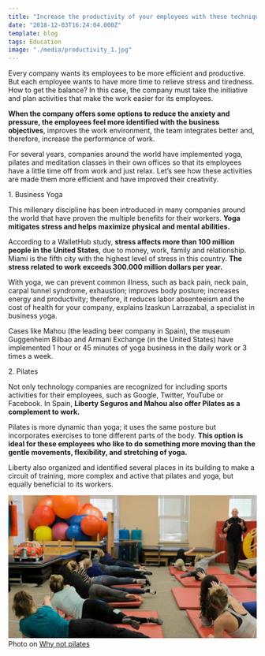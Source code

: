 ```yaml
---
title: "Increase the productivity of your employees with these techniques"
date: "2018-12-03T16:24:04.000Z"
template: blog
tags: Education
image: "./media/productivity_1.jpg"
---
```


Every company wants its employees to be more efficient and productive. But each employee wants to have more time to relieve stress and tiredness. How to get the balance? In this case, the company must take the initiative and plan activities that make the work easier for
its employees.

**When the company offers some options to reduce the anxiety and pressure, the employees feel more identified with the business objectives**, improves the work environment, the team integrates better and, therefore, increase the performance of work.

For several years, companies around the world have implemented yoga, pilates and meditation classes in their own offices so that its employees have a little time off from work and just relax. Let’s see how these activities are made them more efficient and have improved their creativity.

<title-2>1. Business Yoga</title-2>

This millenary discipline has been introduced in many companies around the world that have proven the multiple benefits for their workers. **Yoga mitigates stress and helps maximize physical and mental abilities.**   

According to a WalletHub study, **stress affects more than 100 million people in the United States**, due to money, work, family and relationship. Miami is the fifth city with the highest level of stress in this country. **The stress related to work exceeds 300.000 million dollars per year.**  

With yoga, we can prevent common illness, such as back pain, neck pain, carpal tunnel syndrome, exhaustion; improves body posture; increases energy and productivity; therefore, it reduces labor absenteeism and the cost of health for your company, explains Izaskun Larrazabal, a specialist in business yoga.

Cases like Mahou (the leading beer company in Spain), the museum Guggenheim Bilbao and Armani Exchange (in the United States) have implemented 1 hour or 45 minutes of yoga business in the daily work or 3 times a week.

<title-2>2. Pilates</title-2>

Not only technology companies are recognized for including sports activities for their employees, such as Google, Twitter, YouTube or Facebook. In Spain, **Liberty Seguros and Mahou also offer Pilates as a complement to work.**

Pilates is more dynamic than yoga; it uses the same posture but incorporates exercises to tone different parts of the body. **This option is ideal for these employees who like to do something more moving than the gentle movements, flexibility, and stretching of yoga.**

Liberty also organized and identified several places in its building to make a circuit of training, more complex and active that pilates and yoga, but equally beneficial to its workers.

![Productivity](./media/productivity_2.jpg)
<credits>Photo on [Why not pilates](https://whynotpilates.net/)</credits>
